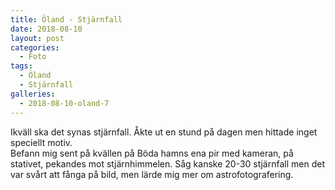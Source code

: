 ```yaml
---
title: Öland - Stjärnfall
date: 2018-08-10
layout: post
categories:
  - Foto
tags:
  - Öland
  - Stjärnfall
galleries:
  - 2018-08-10-oland-7
---
```


Ikväll ska det synas stjärnfall. Åkte ut en stund på dagen men hittade inget speciellt motiv.  
Befann mig sent på kvällen på Böda hamns ena pir med kameran, på stativet, pekandes mot stjärnhimmelen. Såg kanske 20-30 stjärnfall men det var svårt att fånga på bild, men lärde mig mer om astrofotografering.
